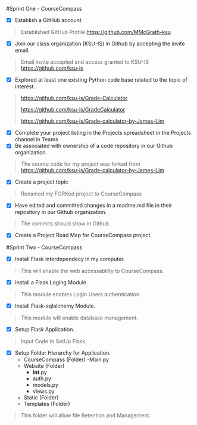 #Sprint One - CourseCompass
- [X] Establish a GitHub account
> Established GitHub Profile https://github.com/MMcGrath-ksu
- [X] Join our class organization (KSU-IS) in Github by accepting the invite email.
> Email invite accepted and access granted to KSU-IS https://github.com/ksu-is
- [X] Explored at least one existing Python code base related to the topic of interest.
>https://github.com/ksu-is/Grade-Calculator
>
>https://github.com/ksu-is/GradeCalculator
>
>https://github.com/ksu-is/Grade-calculator-by-James-Lim
- [X] Complete your project listing in the Projects spreadsheet in the Projects channel in Teams
- [X] Be associated with ownership of a code repository in our Github organization.
> The source code for my project was forked from https://github.com/ksu-is/Grade-calculator-by-James-Lim
- [X] Create a project topic
> Renamed my FORKed project to CourseCompass
- [X] Have edited and committed changes in a readme.md file in their repository in our Github organization.
> The commits should show in Github. 
- [X] Create a Project Road Map for CourseCompass project.

#Sprint Two - CourseCompass
- [X] Install Flask interdependecy in my computer.
> This will enable the web accessability to CourseCompass.
- [X] Install a Flask Loging Module.
> This module enables Login Users authentication.
- [X] Install Flask-sqlalchemy Module.
>This module will enable database management.
- [X] Setup Flask Application.
> Input Code to SetUp Flask.
- [X] Setup Folder Hierarchy for Application.
    - CourseCompass (Folder)
        -Main.py
    - Website (Folder)
        - __int__.py
        - auth.py
        - models.py
        - views.py
    - Static (Folder)
    - Templates (Folder)
> This folder will allow file Retention and Management.
